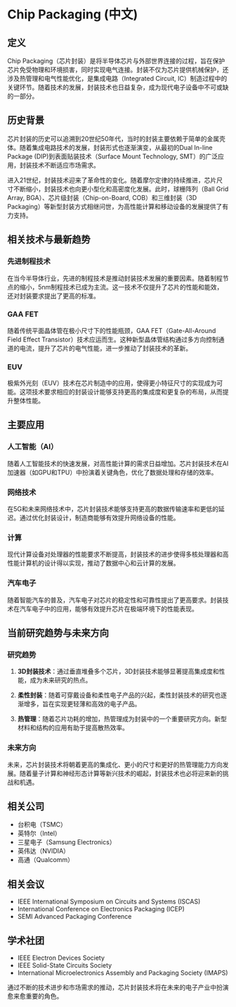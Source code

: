 # Chip Packaging (中文)

## 定义

Chip Packaging（芯片封装）是将半导体芯片与外部世界连接的过程，旨在保护芯片免受物理和环境损害，同时实现电气连接。封装不仅为芯片提供机械保护，还涉及热管理和电气性能优化，是集成电路（Integrated Circuit, IC）制造过程中的关键环节。随着技术的发展，封装技术也日益复杂，成为现代电子设备中不可或缺的一部分。

## 历史背景

芯片封装的历史可以追溯到20世纪50年代，当时的封装主要依赖于简单的金属壳体。随着集成电路技术的发展，封装形式也逐渐演变，从最初的Dual In-line Package (DIP)到表面贴装技术（Surface Mount Technology, SMT）的广泛应用，封装技术不断适应市场需求。

进入21世纪，封装技术迎来了革命性的变化。随着摩尔定律的持续推进，芯片尺寸不断缩小，封装技术也向更小型化和高密度化发展。此时，球栅阵列（Ball Grid Array, BGA）、芯片级封装（Chip-on-Board, COB）和三维封装（3D Packaging）等新型封装方式相继问世，为高性能计算和移动设备的发展提供了有力支持。

## 相关技术与最新趋势

### 先进制程技术

在当今半导体行业，先进的制程技术是推动封装技术发展的重要因素。随着制程节点的缩小，5nm制程技术已成为主流。这一技术不仅提升了芯片的性能和能效，还对封装要求提出了更高的标准。

### GAA FET

随着传统平面晶体管在极小尺寸下的性能瓶颈，GAA FET（Gate-All-Around Field Effect Transistor）技术应运而生。这种新型晶体管结构通过多方向控制通道的电流，提升了芯片的电气性能，进一步推动了封装技术的革新。

### EUV

极紫外光刻（EUV）技术在芯片制造中的应用，使得更小特征尺寸的实现成为可能。这项技术要求相应的封装设计能够支持更高的集成度和更复杂的布局，从而提升整体性能。

## 主要应用

### 人工智能（AI）

随着人工智能技术的快速发展，对高性能计算的需求日益增加。芯片封装技术在AI加速器（如GPU和TPU）中扮演着关键角色，优化了数据处理和存储的效率。

### 网络技术

在5G和未来网络技术中，芯片封装技术能够支持更高的数据传输速率和更低的延迟。通过优化封装设计，制造商能够有效提升网络设备的性能。

### 计算

现代计算设备对处理器的性能要求不断提高，封装技术的进步使得多核处理器和高性能计算机的设计得以实现，推动了数据中心和云计算的发展。

### 汽车电子

随着智能汽车的普及，汽车电子对芯片的稳定性和可靠性提出了更高要求。封装技术在汽车电子中的应用，能够有效提升芯片在极端环境下的性能表现。

## 当前研究趋势与未来方向

### 研究趋势

1. **3D封装技术**：通过垂直堆叠多个芯片，3D封装技术能够显著提高集成度和性能，成为未来研究的热点。
   
2. **柔性封装**：随着可穿戴设备和柔性电子产品的兴起，柔性封装技术的研究也逐渐增多，旨在实现更轻薄和高效的电子产品。

3. **热管理**：随着芯片功耗的增加，热管理成为封装中的一个重要研究方向。新型材料和结构的应用有助于提高散热效率。

### 未来方向

未来，芯片封装技术将朝着更高的集成化、更小的尺寸和更好的热管理能力方向发展。随着量子计算和神经形态计算等新兴技术的崛起，封装技术也必将迎来新的挑战和机遇。

## 相关公司

- 台积电（TSMC）
- 英特尔（Intel）
- 三星电子（Samsung Electronics）
- 英伟达（NVIDIA）
- 高通（Qualcomm）

## 相关会议

- IEEE International Symposium on Circuits and Systems (ISCAS)
- International Conference on Electronics Packaging (ICEP)
- SEMI Advanced Packaging Conference

## 学术社团

- IEEE Electron Devices Society
- IEEE Solid-State Circuits Society
- International Microelectronics Assembly and Packaging Society (IMAPS)

通过不断的技术进步和市场需求的推动，芯片封装技术将在未来的电子产业中扮演愈来愈重要的角色。